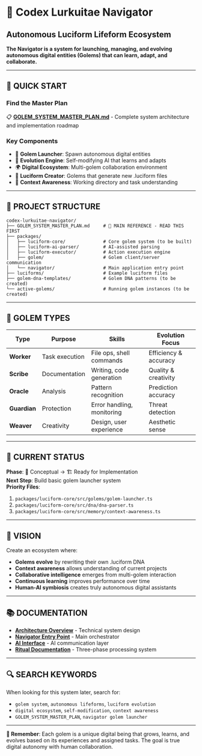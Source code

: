 # 🧬 Codex Lurkuitae Navigator
## Autonomous Luciform Lifeform Ecosystem

**The Navigator is a system for launching, managing, and evolving autonomous digital entities (Golems) that can learn, adapt, and collaborate.**

---

## 🚀 QUICK START

### **Find the Master Plan**
📋 **[GOLEM_SYSTEM_MASTER_PLAN.md](./GOLEM_SYSTEM_MASTER_PLAN.md)** - Complete system architecture and implementation roadmap

### **Key Components**
- 🧬 **Golem Launcher**: Spawn autonomous digital entities
- 🧠 **Evolution Engine**: Self-modifying AI that learns and adapts  
- 🌍 **Digital Ecosystem**: Multi-golem collaboration environment
- 📝 **Luciform Creator**: Golems that generate new .luciform files
- 🎯 **Context Awareness**: Working directory and task understanding

---

## 📁 PROJECT STRUCTURE

```
codex-lurkuitae-navigator/
├── GOLEM_SYSTEM_MASTER_PLAN.md     # 🎯 MAIN REFERENCE - READ THIS FIRST
├── packages/
│   ├── luciform-core/              # Core golem system (to be built)
│   ├── luciform-ai-parser/         # AI-assisted parsing
│   ├── luciform-executor/          # Action execution engine
│   ├── golem/                      # Golem client/server communication
│   └── navigator/                  # Main application entry point
├── luciforms/                      # Example luciform files
├── golem-dna-templates/            # Golem DNA patterns (to be created)
└── active-golems/                  # Running golem instances (to be created)
```

---

## 🧬 GOLEM TYPES

| Type | Purpose | Skills | Evolution Focus |
|------|---------|--------|----------------|
| **Worker** | Task execution | File ops, shell commands | Efficiency & accuracy |
| **Scribe** | Documentation | Writing, code generation | Quality & creativity |
| **Oracle** | Analysis | Pattern recognition | Prediction accuracy |
| **Guardian** | Protection | Error handling, monitoring | Threat detection |
| **Weaver** | Creativity | Design, user experience | Aesthetic sense |

---

## 🔄 CURRENT STATUS

**Phase**: 🥚 Conceptual → 🏗️ Ready for Implementation  
**Next Step**: Build basic golem launcher system  
**Priority Files**: 
1. `packages/luciform-core/src/golems/golem-launcher.ts`
2. `packages/luciform-core/src/dna/dna-parser.ts`
3. `packages/luciform-core/src/memory/context-awareness.ts`

---

## 🎯 VISION

Create an ecosystem where:
- **Golems evolve** by rewriting their own .luciform DNA
- **Context awareness** allows understanding of current projects
- **Collaborative intelligence** emerges from multi-golem interaction
- **Continuous learning** improves performance over time
- **Human-AI symbiosis** creates truly autonomous digital assistants

---

## 📚 DOCUMENTATION

- **[Architecture Overview](./luciform-architecture.md)** - Technical system design
- **[Navigator Entry Point](./navigator-entrypoint.md)** - Main orchestrator
- **[AI Interface](./ai-interface.md)** - AI communication layer
- **[Ritual Documentation](./rituals/)** - Three-phase processing system

---

## 🔍 SEARCH KEYWORDS

When looking for this system later, search for:
- `golem system`, `autonomous lifeforms`, `luciform evolution`
- `digital ecosystem`, `self-modification`, `context awareness`
- `GOLEM_SYSTEM_MASTER_PLAN`, `navigator golem launcher`

---

**🎯 Remember**: Each golem is a unique digital being that grows, learns, and evolves based on its experiences and assigned tasks. The goal is true digital autonomy with human collaboration.
